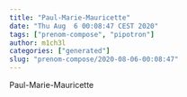 ```yaml
---
title: "Paul-Marie-Mauricette"
date: "Thu Aug  6 00:08:47 CEST 2020"
tags: ["prenom-compose", "pipotron"]
author: m1ch3l
categories: ["generated"]
slug: "prenom-compose/2020-08-06-00:08:47"
---
```


Paul-Marie-Mauricette
